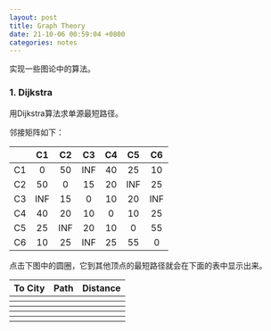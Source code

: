 ```yaml
---
layout: post
title: Graph Theory
date: 21-10-06 00:59:04 +0800
categories: notes
---
```


实现一些图论中的算法。

### 1. Dijkstra

用Dijkstra算法求单源最短路径。

邻接矩阵如下：

|      |  C1  |  C2  |  C3  |  C4  |  C5  |  C6  |
| :--: | :--: | :--: | :--: | :--: | :--: | :--: |
|  C1  |  0   |  50  | INF  |  40  |  25  |  10  |
|  C2  |  50  |  0   |  15  |  20  | INF  |  25  |
|  C3  | INF  |  15  |  0   |  10  |  20  | INF  |
|  C4  |  40  |  20  |  10  |  0   |  10  |  25  |
|  C5  |  25  | INF  |  20  |  10  |  0   |  55  |
|  C6  |  10  |  25  | INF  |  25  |  55  |  0   |



点击下图中的圆圈，它到其他顶点的最短路径就会在下面的表中显示出来。



<canvas id="myCanvas" width="800" height="300" ></canvas>

<table id="path">
<tr>
<th>To City</th>
<th>Path</th>
<th>Distance</th>
</tr>
<tr>
<th></th>
<th></th>
<th></th>
</tr>
<tr>
<th></th>
<th></th>
<th></th>
</tr>
<tr>
<th></th>
<th></th>
<th></th>
</tr>
<tr>
<th></th>
<th></th>
<th></th>
</tr>
<tr>
<th></th>
<th></th>
<th></th>
</tr>
</table>

<script src="{{ site.url }}/js/dijkstra/driver.js"></script>

